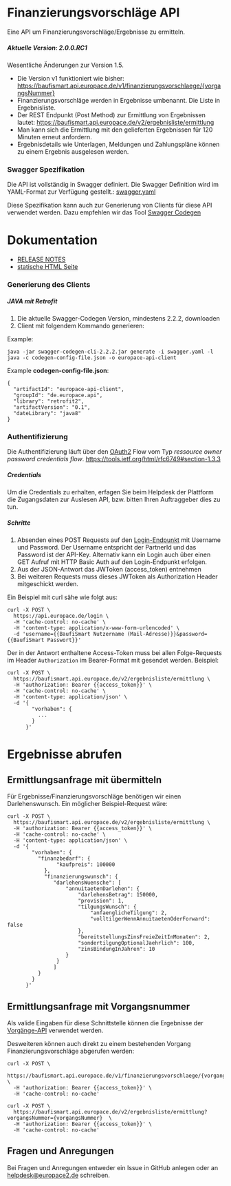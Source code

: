 # Finanzierungsvorschläge API

Eine API um Finanzierungsvorschläge/Ergebnisse zu ermitteln.

##### Aktuelle Version: 2.0.0.RC1

Wesentliche Änderungen zur Version 1.5.

* Die Version v1 funktioniert wie bisher: https://baufismart.api.europace.de/v1/finanzierungsvorschlaege/{vorgangsNummer} 
* Finanzierungsvorschläge werden in Ergebnisse umbenannt. Die Liste in Ergebnisliste.
* Der REST Endpunkt (Post Method) zur Ermittlung von Ergebnissen lautet: https://baufismart.api.europace.de/v2/ergebnisliste/ermittlung
* Man kann sich die Ermittlung mit den gelieferten Ergebnissen für 120 Minuten erneut anfordern. 
* Ergebnisdetails wie Unterlagen, Meldungen und Zahlungspläne können zu einem Ergebnis ausgelesen werden.


### Swagger Spezifikation

Die API ist vollständig in Swagger definiert. Die Swagger Definition wird im YAML-Format zur Verfügung gestellt.: [swagger.yaml](swagger.yaml)

Diese Spezifikation kann auch zur Generierung von Clients für diese API verwendet
werden. Dazu empfehlen wir das Tool [Swagger Codegen](https://github.com/swagger-api/swagger-codegen)

# Dokumentation

 - [RELEASE NOTES](https://github.com/hypoport/finanzierungsvorschlaege-api/releases)
 - [statische HTML Seite](http://htmlpreview.github.io?https://raw.githubusercontent.com/hypoport/finanzierungsvorschlaege-api/master/Dokumentation/index.html)

### Generierung des Clients
##### JAVA mit Retrofit

1. Die aktuelle Swagger-Codegen Version, mindestens 2.2.2, downloaden
2. Client mit folgendem Kommando generieren:

Example:

```
java -jar swagger-codegen-cli-2.2.2.jar generate -i swagger.yaml -l java -c codegen-config-file.json -o europace-api-client
```

Example **codegen-config-file.json**:

```
{
  "artifactId": "europace-api-client",
  "groupId": "de.europace.api",
  "library": "retrofit2",
  "artifactVersion": "0.1",
  "dateLibrary": "java8"
}

```

### Authentifizierung

Die Authentifizierung läuft über den [OAuth2](https://oauth.net/2/) Flow vom Typ *ressource owner password credentials flow*.
https://tools.ietf.org/html/rfc6749#section-1.3.3

##### Credentials
Um die Credentials zu erhalten, erfagen Sie beim Helpdesk der Plattform die Zugangsdaten zur Auslesen API, bzw. bitten Ihren Auftraggeber dies zu tun.

##### Schritte
1. Absenden eines POST Requests auf den [Login-Endpunkt](https://htmlpreview.github.io/?https://raw.githubusercontent.com/hypoport/finanzierungsvorschlaege-api/master/Dokumentation/index.html#_oauth2) mit Username und Password. Der Username entspricht der PartnerId und das Password ist der API-Key. Alternativ kann ein Login auch über einen GET Aufruf mit HTTP Basic Auth auf den Login-Endpunkt erfolgen.
2. Aus der JSON-Antwort das JWToken (access_token) entnehmen
3. Bei weiteren Requests muss dieses JWToken als Authorization Header mitgeschickt werden.

Ein Beispiel mit curl sähe wie folgt aus:

```
curl -X POST \
  https://api.europace.de/login \
  -H 'cache-control: no-cache' \
  -H 'content-type: application/x-www-form-urlencoded' \
  -d 'username={{BaufiSmart Nutzername (Mail-Adresse)}}&password={{BaufiSmart Passwort}}'
```


Der in der Antwort enthaltene Access-Token muss bei allen Folge-Requests im Header `Authorization` im Bearer-Format mit gesendet
werden. Beispiel:

```
curl -X POST \
  https://baufismart.api.europace.de/v2/ergebnisliste/ermittlung \
  -H 'authorization: Bearer {{access_token}}' \
  -H 'cache-control: no-cache' \
  -H 'content-type: application/json' \
  -d '{
        "vorhaben": {
          ...
        }
      }'
```

# Ergebnisse abrufen

## Ermittlungsanfrage mit übermitteln

Für Ergebnisse/Finanzierungsvorschläge benötigen wir einen Darlehenswunsch. Ein möglicher Beispiel-Request wäre:

```
curl -X POST \
  https://baufismart.api.europace.de/v2/ergebnisliste/ermittlung \
  -H 'authorization: Bearer {{access_token}}' \
  -H 'cache-control: no-cache' \
  -H 'content-type: application/json' \
  -d '{
       	"vorhaben": {
       	  "finanzbedarf": {
       			"kaufpreis": 100000
       		},
       		"finanzierungswunsch": {
               "darlehensWuensche": [
                   "annuitaetenDarlehen": {
                       "darlehensBetrag": 150000,
                       "provision": 1,
                       "tilgungsWunsch": {
                           "anfaenglicheTilgung": 2,
                           "volltilgerWennAnnuitaetenOderForward": false
                       },
                       "bereitstellungsZinsFreieZeitInMonaten": 2,
                       "sondertilgungOptionalJaehrlich": 100,
                       "zinsBindungInJahren": 10
                   }
                }
               ]
          }
        }
      }'
```

## Ermittlungsanfrage mit Vorgangsnummer

Als valide Eingaben für diese Schnittstelle können die Ergebnisse der [Vorgänge-API](https://github.com/hypoport/vorgaenge-api)
verwendet werden.

Desweiteren können auch direkt zu einem bestehenden Vorgang Finanzierungsvorschläge abgerufen werden:

```
curl -X POST \
  https://baufismart.api.europace.de/v1/finanzierungsvorschlaege/{vorgangsNummer}  \
  -H 'authorization: Bearer {{access_token}}' \
  -H 'cache-control: no-cache'
```


```
curl -X POST \
  https://baufismart.api.europace.de/v2/ergebnisliste/ermittlung?vorgangsNummer={vorgangsNummer}  \
  -H 'authorization: Bearer {{access_token}}' \
  -H 'cache-control: no-cache'
```

## Fragen und Anregungen
Bei Fragen und Anregungen entweder ein Issue in GitHub anlegen oder an [helpdesk@europace2.de](mailto:helpdesk@europace2.de) schreiben.
